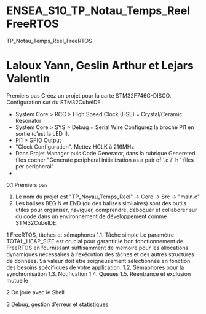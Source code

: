 # ENSEA_S10_TP_Notau_Temps_Reel FreeRTOS
TP_Notau_Temps_Reel_FreeRTOS
# Laloux Yann, Geslin Arthur et Lejars Valentin
Premiers pas
Créez un projet pour la carte STM32F746G-DISCO.
Configuration sur du STM32CubeIDE :
- System Core > RCC > High Speed Clock (HSE) = Crystal/Ceramic Resonator
- System Core > SYS > Debug = Serial Wire
Configurez la broche PI1 en sortie (c’est la LED !).
- PI1 > GPIO Output
- "Clock Configuration". Mettez HCLK à 216MHz
-  Dans Projet Manager puis Code Generator, dans la rubrique Genereted files cocher "Generate peripheral initialization as a pair of '.c /' h ' files per peripheral"
- 
0.1 Premiers pas
1) Le nom du projet est "TP_Noyau_Temps_Reel" -> Core -> Src -> "main.c"
2) Les balises BEGIN et END (ou des balises similaires) sont des outils utiles pour organiser, naviguer, comprendre, déboguer et collaborer sur du code dans un environnement de développement comme STM32CubeIDE.

1 FreeRTOS, tâches et sémaphores
1.1. Tâche simple
Le paramètre TOTAL_HEAP_SIZE est crucial pour garantir le bon fonctionnement de FreeRTOS en fournissant suffisamment de mémoire pour les allocations dynamiques nécessaires à l'exécution des tâches et des autres structures de données. Sa valeur doit être soigneusement sélectionnée en fonction des besoins spécifiques de votre application.
1.2. Sémaphores pour la synchronisation
1.3. Notification
1.4. Queues
1.5. Réentrance et exclusion mutuelle

2 On joue avec le Shell

3 Debug, gestion d’erreur et statistiques



